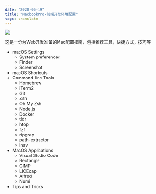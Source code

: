 ```yaml
---
date: "2020-05-19"
title: "MacbookPro-前端开发环境配置"
tags: translate
---
```


![](https://cdn.jsdelivr.net/gh/funnypan/pics@master/img/20200427135628.png)

这是一份为Web开发准备的Mac配置指南，包括推荐工具，快捷方式，技巧等

- macOS Settings
  - System preferences
  - Finder
  - Screenshot
- macOS Shortcuts
- Command-line Tools
  - Homebrew
  - iTerm2
  - Git
  - Zsh
  - Oh My Zsh
  - Node.js
  - Docker
  - tldr
  - htop
  - fzf
  - ripgrep
  - path-extractor
  - lnav
- MacOS Applications
  - Visual Studio Code
  - Rectangle
  - GIMP
  - LICEcap
  - Alfred
  - Numi
- Tips and Tricks

